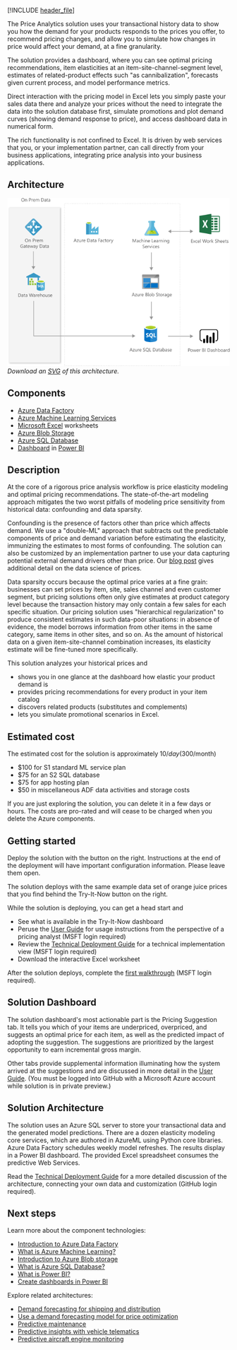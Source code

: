 
<!-- cSpell:ignore xlink -->



[!INCLUDE [header_file](../../../includes/sol-idea-header.md)]

The Price Analytics solution uses your transactional history data to show you how the demand for your products responds to the prices you offer, to recommend pricing changes, and allow you to simulate how changes in price would affect your demand, at a fine granularity.

The solution provides a dashboard, where you can see optimal pricing recommendations, item elasticities at an item-site-channel-segment level, estimates of related-product effects such "as cannibalization", forecasts given current process, and model performance metrics.

Direct interaction with the pricing model in Excel lets you simply paste your sales data there and analyze your prices without the need to integrate the data into the solution database first, simulate promotions and plot demand curves (showing demand response to price), and access dashboard data in numerical form.

The rich functionality is not confined to Excel. It is driven by web services that you, or your implementation partner, can call directly from your business applications, integrating price analysis into your business applications.

## Architecture

![Architecture Diagram](../media/interactive-price-analytics.png)
*Download an [SVG](../media/interactive-price-analytics.svg) of this architecture.*

## Components

- [Azure Data Factory](https://azure.microsoft.com/services/data-factory/)
- [Azure Machine Learning Services](https://azure.microsoft.com/services/machine-learning/)
- [Microsoft Excel](https://www.microsoft.com/microsoft-365/excel) worksheets
- [Azure Blob Storage](https://azure.microsoft.com/services/storage/blobs/)
- [Azure SQL Database](https://azure.microsoft.com/products/azure-sql/database/)
- [Dashboard](https://powerbi.microsoft.com/diad/) in [Power BI](https://powerbi.microsoft.com/)

## Description

At the core of a rigorous price analysis workflow is price elasticity modeling and optimal pricing recommendations. The state-of-the-art modeling approach mitigates the two worst pitfalls of modeling price sensitivity from historical data: confounding and data sparsity.

Confounding is the presence of factors other than price which affects demand. We use a "double-ML" approach that subtracts out the predictable components of price and demand variation before estimating the elasticity, immunizing the estimates to most forms of confounding. The solution can also be customized by an implementation partner to use your data capturing potential external demand drivers other than price. Our [blog post](/archive/blogs/intel/building-a-pricing-engine-using-azureml-and-python) gives additional detail on the data science of prices.

Data sparsity occurs because the optimal price varies at a fine grain: businesses can set prices by item, site, sales channel and even customer segment, but pricing solutions often only give estimates at product category level because the transaction history may only contain a few sales for each specific situation. Our pricing solution uses "hierarchical regularization" to produce consistent estimates in such data-poor situations: in absence of evidence, the model borrows information from other items in the same category, same items in other sites, and so on. As the amount of historical data on a given item-site-channel combination increases, its elasticity estimate will be fine-tuned more specifically.

This solution analyzes your historical prices and

* shows you in one glance at the dashboard how elastic your product demand is
* provides pricing recommendations for every product in your item catalog
* discovers related products (substitutes and complements)
* lets you simulate promotional scenarios in Excel.

## Estimated cost

The estimated cost for the solution is approximately $10/day ($300/month)

* $100 for S1 standard ML service plan
* $75 for an S2 SQL database
* $75 for app hosting plan
* $50 in miscellaneous ADF data activities and storage costs

If you are just exploring the solution, you can delete it in a few days or hours. The costs are pro-rated and will cease to be charged when you delete the Azure components.

## Getting started

Deploy the solution with the button on the right. Instructions at the end of the deployment will have important configuration information. Please leave them open.

The solution deploys with the same example data set of orange juice prices that you find behind the Try-It-Now button on the right.

While the solution is deploying, you can get a head start and

* See what is available in the Try-It-Now dashboard
* Peruse the [User Guide](https://github.com/Azure/cortana-intelligence-price-analytics/blob/master/User%20Guide/UserGuide.md) for usage instructions from the perspective of a pricing analyst (MSFT login required)
* Review the [Technical Deployment Guide](https://github.com/Azure/cortana-intelligence-price-analytics/blob/master/Technical%20Deployment%20Guide/TechnicalDeploymentGuide.md) for a technical implementation view (MSFT login required)
* Download the interactive Excel worksheet

After the solution deploys, complete the [first walkthrough](https://github.com/Azure/cortana-intelligence-price-analytics/blob/master/Walkthrough%201%20-%20Promotion%20Simulation/PromoSimulationWalkthrough.md) (MSFT login required).

## Solution Dashboard

The solution dashboard's most actionable part is the Pricing Suggestion tab. It tells you which of your items are underpriced, overpriced, and suggests an optimal price for each item, as well as the predicted impact of adopting the suggestion. The suggestions are prioritized by the largest opportunity to earn incremental gross margin.

Other tabs provide supplemental information illuminating how the system arrived at the suggestions and are discussed in more detail in the [User Guide](https://github.com/Azure/cortana-intelligence-price-analytics/blob/master/User%20Guide/UserGuide.md). (You must be logged into GitHub with a Microsoft Azure account while solution is in private preview.)

## Solution Architecture

The solution uses an Azure SQL server to store your transactional data and the generated model predictions. There are a dozen elasticity modeling core services, which are authored in AzureML using Python core libraries. Azure Data Factory schedules weekly model refreshes. The results display in a Power BI dashboard. The provided Excel spreadsheet consumes the predictive Web Services.

Read the [Technical Deployment Guide](https://github.com/Azure/cortana-intelligence-price-analytics/blob/master/Technical%20Deployment%20Guide/TechnicalDeploymentGuide.md) for a more detailed discussion of the architecture, connecting your own data and customization (GitHub login required).

## Next steps

Learn more about the component technologies:

- [Introduction to Azure Data Factory](/azure/data-factory/v1/data-factory-introduction)
- [What is Azure Machine Learning?](/azure/machine-learning/overview-what-is-azure-ml)
- [Introduction to Azure Blob storage](/azure/storage/blobs/storage-blobs-introduction)
- [What is Azure SQL Database?](/azure/azure-sql/database/sql-database-paas-overview)
- [What is Power BI?](/power-bi/fundamentals/power-bi-overview)
- [Create dashboards in Power BI](/learn/modules/create-dashboards-power-bi/)

Explore related architectures:

- [Demand forecasting for shipping and distribution](/azure/architecture/solution-ideas/articles/demand-forecasting-for-shipping-and-distribution)
- [Use a demand forecasting model for price optimization](/azure/architecture/solution-ideas/articles/demand-forecasting-price-optimization-marketing)
- [Predictive maintenance](/azure/architecture/solution-ideas/articles/predictive-maintenance)
- [Predictive insights with vehicle telematics](/azure/architecture/solution-ideas/articles/predictive-insights-with-vehicle-telematics)
- [Predictive aircraft engine monitoring](/azure/architecture/solution-ideas/articles/aircraft-engine-monitoring-for-predictive-maintenance-in-aerospace)
